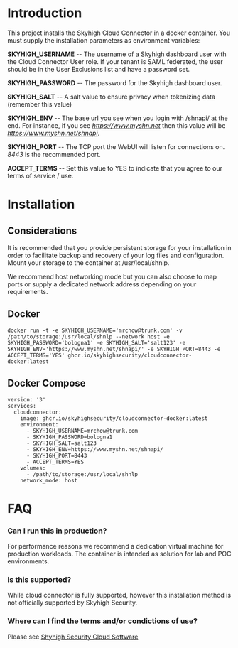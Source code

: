 # Introduction
This project installs the Skyhigh Cloud Connector in a docker container.  You must supply the installation parameters as environment variables:


**SKYHIGH_USERNAME** -- The username of a Skyhigh dashboard user with the Cloud Connector User role. If your tenant is SAML federated, the user should be in the User Exclusions list and have a password set.

**SKYHIGH_PASSWORD** -- The password for the Skyhigh dashboard user.

**SKYHIGH_SALT** -- A salt value to ensure privacy when tokenizing data (remember this value)

**SKYHIGH_ENV** -- The base url you see when you login with /shnapi/ at the end.  For instance, if you see *https://www.myshn.net* then this value will be *https://www.myshn.net/shnapi*.

**SKYHIGH_PORT** --	The TCP port the WebUI will listen for connections on.  *8443* is the recommended port.

**ACCEPT_TERMS** -- Set this value to YES to indicate that you agree to our terms of service / use.

    

# Installation

## Considerations

It is recommended that you provide persistent storage for your installation in order to facilitate backup and recovery of your log files and configuration.  Mount your storage to the container at /usr/local/shnlp.

We recommend host networking mode but you can also choose to map ports or supply a dedicated network address depending on your requirements.

## Docker

```
docker run -t -e SKYHIGH_USERNAME='mrchow@trunk.com' -v /path/to/storage:/usr/local/shnlp --network host -e SKYHIGH_PASSWORD='bologna1' -e SKYHIGH_SALT='salt123' -e SKYHIGH_ENV='https://www.myshn.net/shnapi/' -e SKYHIGH_PORT=8443 -e ACCEPT_TERMS='YES' ghcr.io/skyhighsecurity/cloudconnector-docker:latest
```

## Docker Compose

```
version: '3'
services:
  cloudconnector:
    image: ghcr.io/skyhighsecurity/cloudconnector-docker:latest
    environment:
      - SKYHIGH_USERNAME=mrchow@trunk.com
      - SKYHIGH_PASSWORD=bologna1
      - SKYHIGH_SALT=salt123
      - SKYHIGH_ENV=https://www.myshn.net/shnapi/
      - SKYHIGH_PORT=8443
      - ACCEPT_TERMS=YES
    volumes:
      - /path/to/storage:/usr/local/shnlp
    network_mode: host
```

# FAQ

### Can I run this in production?
For performance reasons we recommend a dedication virtual machine for production workloads. The container is intended as solution for lab and POC environments.

### Is this supported?
While cloud connector is fully supported, however this installation method is not officially supported by Skyhigh Security.

### Where can I find the terms and/or condictions of use?
Please see [Shyhigh Security Cloud Software](https://success.myshn.net/Software_Downloads/Download_Software/01_MVISION_Cloud_Installers)
